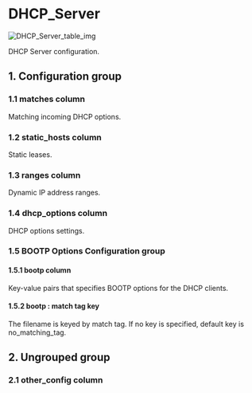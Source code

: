 # DHCP_Server

![DHCP_Server_table_img](http://www.plantuml.com/plantuml/img/0QS1MFv0StHXSdHrRMmAT6zdPNHePN8WUmfZR65pSo14I4DGKt9sNqrXT6De2cDiONDp84H8Gr1JSdPVKc5kPsKAOsnXStCWLb962cDiONDp84H8Gr1VKsLoTcLo2cDiONDp84H8Gr1JSdPVKtHXT6bZNqXlStGAOsnXStCWH4X3K5DoTbzFS7HfRsuAVGf4I4DGNrDbSdPbSY0jP2q-84H8Gr1JSdPVKtHXT6bZNqXlStGAH4X3K5zJPN9sPN8WBMGjFY14I4DGKt9sNqrXT6De2aH8Gr1VKsLoTcLo82raBJuWH4X3K5DoTbzIOMvdPGf4I4DGNrDbSdPbSY0jP2q-84H8Gr1JSdPVJt1qQMzk2aH8Gr1VKsLoTcLo83mjTIqWLb962cXfP6KWOsboOsnb2cXfP6KWRMLjOcLoSmfiPMTbRcGWScbdQ7GAOszkT6bkTMzp86nfRcKWBI0yOZvpT79lRcSyBs8-879bPcLoPMvZPGfaRtHqPMGWR6bkPI0j83nfFdTbOMiyBsa-879bPcLoPMvZPGfbRcHiPMTbRcGAG6LkP7LjR0e0)

DHCP Server configuration.

## 1. Configuration group

### 1.1 matches column

Matching incoming DHCP options.

### 1.2 static_hosts column

Static leases.

### 1.3 ranges column

Dynamic IP address ranges.

### 1.4 dhcp_options column

DHCP options settings.

### 1.5 BOOTP Options Configuration group

#### 1.5.1 bootp column

Key-value pairs that specifies BOOTP options for the DHCP clients.

#### 1.5.2 bootp : match tag key

The filename is keyed by match tag. If no key is specified, default key is
no_matching_tag.

## 2. Ungrouped group

### 2.1 other_config column


